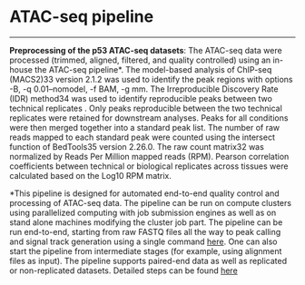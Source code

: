 # ATAC-seq pipeline
--------------------

**Preprocessing of the p53 ATAC-seq datasets**: The ATAC-seq data were processed (trimmed, aligned, filtered, and quality controlled) using an in-house the ATAC-seq pipeline*. The model-based analysis of ChIP-seq (MACS2)33 version 2.1.2 was used to identify the peak regions with options -B, -q 0.01–nomodel, -f BAM, -g mm. The Irreproducible Discovery Rate (IDR) method34 was used to identify reproducible peaks between two technical replicates . Only peaks reproducible between the two technical replicates were retained for downstream analyses. Peaks for all conditions were then merged together into a standard peak list. The number of raw reads mapped to each standard peak were counted using the intersect function of BedTools35 version 2.26.0. The raw count matrix32 was normalized by Reads Per Million mapped reads (RPM). Pearson correlation coefficients between technical or biological replicates across tissues were calculated based on the Log10 RPM matrix.

*This pipeline is designed for automated end-to-end quality control and processing of ATAC-seq data. The pipeline can be run on compute clusters using parallelized computing with job submission engines as well as on stand alone machines modifying the cluster job part. The pipeline can be run end-to-end, starting from raw FASTQ files all the way to peak calling and signal track generation using a single command [here](MonicaCabreraP/NGS_analysis/ATACseq_analysis). One can also start the pipeline from intermediate stages (for example, using alignment files as input). The pipeline supports paired-end data as well as replicated or non-replicated datasets. Detailed steps can be found [here](MonicaCabreraP/NGS_analysis/ATACseq_analysis)

